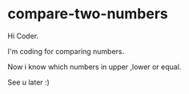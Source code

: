 # compare-two-numbers

Hi Coder.

I'm coding for comparing numbers.

Now i know which numbers in upper ,lower or equal.

See u later :)
